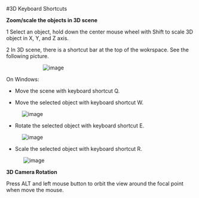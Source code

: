 #3D Keyboard Shortcuts 

**Zoom/scale the objects in 3D scene**

1 Select an object, hold down the center mouse wheel  with Shift to scale 3D object in X, Y, and Z axis.

2 In 3D scene, there is a shortcut bar at the top of the wokrspace. See the following picture.

&emsp;&emsp;&emsp;&emsp;&emsp;&emsp;&emsp;![image](../../studio-img/3D/3DShortcutKey/image0001.png)

On Windows:

- Move the scene with keyboard shortcut Q.

- Move the selected object with keyboard shortcut W.

 &emsp;&emsp;&emsp;![image](../../studio-img/3D/3DShortcutKey/image0002.png)

- Rotate the selected object with keyboard shortcut E.

 &emsp;&emsp;&emsp;![image](../../studio-img/3D/3DShortcutKey/image0003.png)

- Scale the selected object with keyboard shortcut R.

&emsp;&emsp;&emsp; ![image](../../studio-img/3D/3DShortcutKey/image0004.png)

**3D Camera Rotation**

Press ALT and left mouse button to orbit the view around the focal point when move the mouse.
